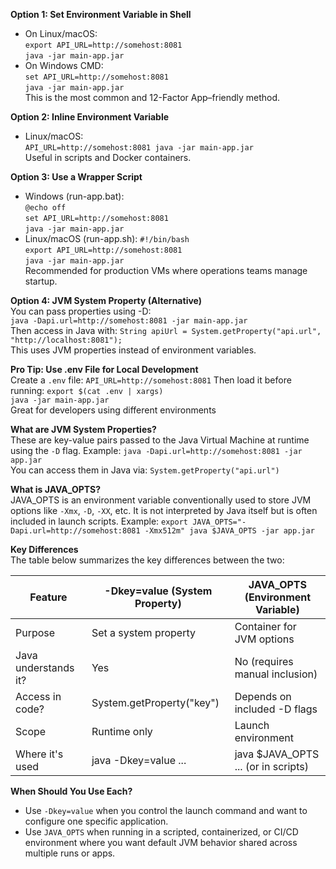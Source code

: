 **Option 1: Set Environment Variable in Shell**  
  
- On Linux/macOS:  
`export API_URL=http://somehost:8081`  
`java -jar main-app.jar`
- On Windows CMD:  
`set API_URL=http://somehost:8081`  
`java -jar main-app.jar`  
This is the most common and 12-Factor App–friendly method.
  
  
**Option 2: Inline Environment Variable**  
- Linux/macOS:  
`API_URL=http://somehost:8081 java -jar main-app.jar`  
Useful in scripts and Docker containers.  
  

**Option 3: Use a Wrapper Script**  
- Windows (run-app.bat):  
`@echo off`  
`set API_URL=http://somehost:8081`  
`java -jar main-app.jar`  
- Linux/macOS (run-app.sh): 
`#!/bin/bash`  
`export API_URL=http://somehost:8081`  
`java -jar main-app.jar`  
Recommended for production VMs where operations teams manage startup.  
  
  
**Option 4: JVM System Property (Alternative)**  
You can pass properties using -D:  
`java -Dapi.url=http://somehost:8081 -jar main-app.jar`  
Then access in Java with: 
`String apiUrl = System.getProperty("api.url", "http://localhost:8081");`  
This uses JVM properties instead of environment variables.  
  
  
**Pro Tip: Use .env File for Local Development**  
Create a `.env` file: `API_URL=http://somehost:8081` Then load it before running:
`export $(cat .env | xargs)`  
`java -jar main-app.jar`  
Great for developers using different environments  
  
  
**What are JVM System Properties?**  
These are key-value pairs passed to the Java Virtual Machine at runtime using the `-D` flag. Example:
`java -Dapi.url=http://somehost:8081 -jar app.jar`  
You can access them in Java via:
`System.getProperty("api.url")`  
  

**What is JAVA_OPTS?**  
JAVA_OPTS is an environment variable conventionally used to store JVM options like `-Xmx`, `-D`,
`-XX`, etc. It is not interpreted by Java itself but is often included in launch scripts. Example: `export JAVA_OPTS="-Dapi.url=http://somehost:8081 -Xmx512m" java $JAVA_OPTS -jar app.jar`    
  
  
**Key Differences**  
The table below summarizes the key differences between the two:  

|      Feature        | -Dkey=value (System Property) | JAVA_OPTS (Environment Variable)   |  
|---------------------|-------------------------------|------------------------------------|  
|      Purpose        |   Set a system property       |Container for JVM options           |    
| Java understands it?|              Yes              | No (requires manual inclusion)     |   
|   Access in code?   |   System.getProperty("key")   | Depends on included -D flags       |   
|       Scope         |          Runtime only         | Launch environment                 |  
|   Where it's used   |       java -Dkey=value ...    | java $JAVA_OPTS ... (or in scripts)|   
   
  
**When Should You Use Each?**  
- Use `-Dkey=value` when you control the launch command and want to configure one specific
application.  
- Use `JAVA_OPTS` when running in a scripted, containerized, or CI/CD environment
where you want default JVM behavior shared across multiple runs or apps.